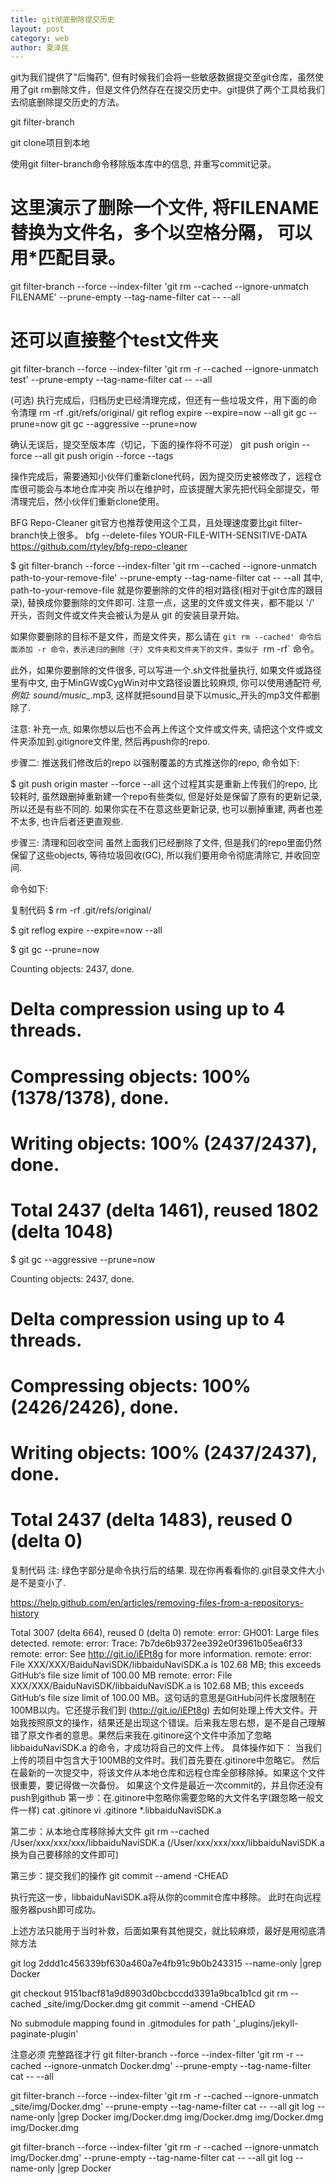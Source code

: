 ```yaml
---
title: git彻底删除提交历史
layout: post
category: web
author: 夏泽民
---
```

git为我们提供了"后悔药", 但有时候我们会将一些敏感数据提交至git仓库，虽然使用了git rm删除文件，但是文件仍然存在在提交历史中。git提供了两个工具给我们去彻底删除提交历史的方法。
<!-- more -->
git filter-branch

git clone项目到本地

使用git filter-branch命令移除版本库中的信息, 并重写commit记录。
# 这里演示了删除一个文件, 将FILENAME替换为文件名，多个以空格分隔， 可以用*匹配目录。

git filter-branch --force --index-filter 'git rm --cached --ignore-unmatch FILENAME' --prune-empty --tag-name-filter cat -- --all

# 还可以直接整个test文件夹
git filter-branch --force --index-filter 'git rm -r --cached --ignore-unmatch test' --prune-empty --tag-name-filter cat -- --all

(可选) 执行完成后，归档历史已经清理完成，但还有一些垃圾文件，用下面的命令清理
rm -rf .git/refs/original/
git reflog expire --expire=now --all
git gc --prune=now
git gc --aggressive --prune=now



确认无误后，提交至版本库（切记，下面的操作将不可逆）
git push origin --force --all
git push origin --force --tags



操作完成后，需要通知小伙伴们重新clone代码，因为提交历史被修改了，远程仓库很可能会与本地仓库冲突
所以在维护时，应该提醒大家先把代码全部提交，带清理完后，然小伙伴们重新clone使用。


BFG Repo-Cleaner
git官方也推荐使用这个工具，且处理速度要比git filter-branch快上很多。
bfg --delete-files YOUR-FILE-WITH-SENSITIVE-DATA
https://github.com/rtyley/bfg-repo-cleaner



$ git filter-branch --force --index-filter 'git rm --cached --ignore-unmatch path-to-your-remove-file' --prune-empty --tag-name-filter cat -- --all
其中, path-to-your-remove-file 就是你要删除的文件的相对路径(相对于git仓库的跟目录), 替换成你要删除的文件即可. 注意一点，这里的文件或文件夹，都不能以 '/' 开头，否则文件或文件夹会被认为是从 git 的安装目录开始。

如果你要删除的目标不是文件，而是文件夹，那么请在 `git rm --cached' 命令后面添加 -r 命令，表示递归的删除（子）文件夹和文件夹下的文件，类似于 `rm -rf` 命令。

此外，如果你要删除的文件很多, 可以写进一个.sh文件批量执行, 如果文件或路径里有中文, 由于MinGW或CygWin对中文路径设置比较麻烦, 你可以使用通配符*号, 例如: sound/music_*.mp3, 这样就把sound目录下以music_开头的mp3文件都删除了.

注意: 补充一点, 如果你想以后也不会再上传这个文件或文件夹, 请把这个文件或文件夹添加到.gitignore文件里, 然后再push你的repo.

步骤二: 推送我们修改后的repo
以强制覆盖的方式推送你的repo, 命令如下:

$ git push origin master --force --all
这个过程其实是重新上传我们的repo, 比较耗时, 虽然跟删掉重新建一个repo有些类似, 但是好处是保留了原有的更新记录, 所以还是有些不同的. 如果你实在不在意这些更新记录, 也可以删掉重建, 两者也差不太多, 也许后者还更直观些.

步骤三: 清理和回收空间
虽然上面我们已经删除了文件, 但是我们的repo里面仍然保留了这些objects, 等待垃圾回收(GC), 所以我们要用命令彻底清除它, 并收回空间.

命令如下:

复制代码
$ rm -rf .git/refs/original/

$ git reflog expire --expire=now --all

$ git gc --prune=now

Counting objects: 2437, done.
# Delta compression using up to 4 threads.
# Compressing objects: 100% (1378/1378), done.
# Writing objects: 100% (2437/2437), done.
# Total 2437 (delta 1461), reused 1802 (delta 1048)

$ git gc --aggressive --prune=now

Counting objects: 2437, done.
# Delta compression using up to 4 threads.
# Compressing objects: 100% (2426/2426), done.
# Writing objects: 100% (2437/2437), done.
# Total 2437 (delta 1483), reused 0 (delta 0)
复制代码
注: 绿色字部分是命令执行后的结果.
现在你再看看你的.git目录文件大小是不是变小了.




https://help.github.com/en/articles/removing-files-from-a-repositorys-history

Total 3007 (delta 664), reused 0 (delta 0)
remote: error: GH001: Large files detected.
remote: error: Trace: 7b7de6b9372ee392e0f3961b05ea6f33
remote: error: See http://git.io/iEPt8g for more information.
remote: error: File  XXX/XXX/BaiduNaviSDK/libbaiduNaviSDK.a is 102.68 MB; this exceeds GitHub‘s file size limit of 100.00 MB
remote: error: File  XXX/XXX/BaiduNaviSDK/libbaiduNaviSDK.a is 102.68 MB; this exceeds GitHub‘s file size limit of 100.00 MB。这句话的意思是GitHub问件长度限制在100MB以内。它还提示我们到 (http://git.io/iEPt8g) 去如何处理上传大文件。开始我按照原文的操作，结果还是出现这个错误。后来我左思右想，是不是自己理解错了原文作者的意思。果然后来我在.gitinore这个文件中添加了忽略libbaiduNaviSDK.a 的命令，才成功将自己的文件上传。
具体操作如下：
当我们上传的项目中包含大于100MB的文件时。我们首先要在.gitinore中忽略它。
然后在最新的一次提交中，将该文件从本地仓库和远程仓库全部移除掉。如果这个文件很重要，要记得做一次备份。
如果这个文件是最近一次commit的，并且你还没有push到github
第一步：在.gitinore中忽略你需要忽略的大文件名字(跟忽略一般文件一样)
cat .gitinore
vi .gitinore
*.libbaiduNaviSDK.a

第二步：从本地仓库移除掉大文件
git rm --cached /User/xxx/xxx/xxx/libbaiduNaviSDK.a (/User/xxx/xxx/xxx/libbaiduNaviSDK.a换为自己要移除的文件即可)

第三步：提交我们的操作
git commit --amend -CHEAD

执行完这一步，libbaiduNaviSDK.a将从你的commit仓库中移除。
此时在向远程服务器push即可成功。

上述方法只能用于当时补救，后面如果有其他提交，就比较麻烦，最好是用彻底清除方法


 git log 2ddd1c456339bf630a460a7e4fb91c9b0b243315 --name-only |grep Docker

 git checkout 9151bacf81a9d8903d0bcbccdd3391a9bca1b1cd
 git rm --cached _site/img/Docker.dmg
  git commit --amend -CHEAD


  No submodule mapping found in .gitmodules for path '_plugins/jekyll-paginate-plugin'


注意必须 完整路径才行
 git filter-branch --force --index-filter 'git rm -r --cached --ignore-unmatch Docker.dmg' --prune-empty --tag-name-filter cat -- --all

 git filter-branch --force --index-filter 'git rm -r --cached --ignore-unmatch _site/img/Docker.dmg' --prune-empty --tag-name-filter cat -- --all
git log --name-only |grep Docker
img/Docker.dmg
img/Docker.dmg
img/Docker.dmg
img/Docker.dmg

git filter-branch --force --index-filter 'git rm -r --cached --ignore-unmatch img/Docker.dmg' --prune-empty --tag-name-filter cat -- --all
git log --name-only |grep Docker

